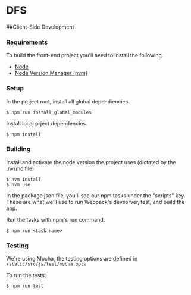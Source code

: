 # DFS

<!--

NOTE: Pulled from 'readme' file, not sure if this is accurate.


The purpose of this project is to make it insanely easy to start up a python3.4 + django1.7 project. It uses Vagrant to do so.

##### Prerequisites:

* [Vagrant](https://www.vagrantup.com/downloads.html)
* Git 		

##### Step 1:

1. git <code>clone https://GITUSERNAME@bitbucket.org/GITUSERNAME/vagrant-django.git</code>
2.	 cd vagrant-django
3. 	 vagrant up
4. 	 vagrant ssh
  
To connect from a browser on your local computer, bring up gunicorn or runserver:

    cd /vagrant && ./manage.py runserver 127.0.0.1:8000

or

    cd /vagrant && /home/vagrant/venv/bin/gunicorn mysite.wsgi 
-->

##Client-Side Development


### Requirements

To build the front-end project you'll need to install the following.

* [Node](https://nodejs.org/)
* [Node Version Manager (nvm)](https://github.com/creationix/nvm)


### Setup

    
In the project root, install all global dependiencies. 

    $ npm run install_global_modules

Install local prject dependencies.

    $ npm install


### Building
    
Install and activate the node version the project uses (dictated by the .nvrmc file)

    $ nvm install
    $ nvm use


In the package.json file, you'll see our npm tasks under the "scripts" key. These are what we'll use to run Webpack's devserver, test, and build the app.

Run the tasks with npm's run command:

    $ npm run <task name>


### Testing

We're using Mocha, the testing options are defined in <code>/static/src/js/test/mocha.opts</code>

To run the tests:

    $ npm run test
